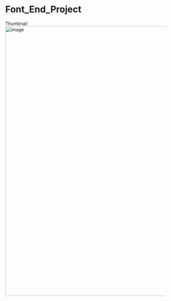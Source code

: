 # Font_End_Project
Thumbnail
<img width="1880" height="846" alt="image" src="https://github.com/user-attachments/assets/9b09558d-ef38-4b3f-b245-b7a7f2d667bf" />
